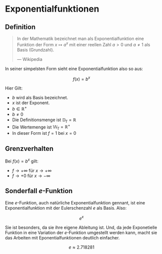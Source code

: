 # Exponentialfunktionen

## Definition

> In der Mathematik bezeichnet man als Exponentialfunktion eine Funktion der Form $x ↦ a^x$ mit einer reellen Zahl $a > 0$ und $a \neq 1$ als Basis (Grundzahl).
>
> — Wikipedia

In seiner simpelsten Form sieht eine Exponentialfunktion also so aus:

$$
f(x) = b^x
$$

Hier Gilt:

- $b$ wird als Basis bezeichnet.
- $x$ ist der Exponent.
- $b \in \mathbb{R^+}$
- $b \neq 0$
- Die Definitionsmenge ist $\mathbb{D_f} = \mathbb{R}$
- Die Wertemenge ist $\mathbb{W_f} = \mathbb{R^+}$
- In dieser Form ist $f=1$ bei $x=0$

## Grenzverhalten

Bei $f(x) = b^x$ gilt:

- $f \to +\infty$ für $x \to +\infty$
- $f \to +0$ für $x \to -\infty$

## Sonderfall $e$-Funktion

Eine $e$-Funktion, auch natürliche Exponentialfunktion gennant, ist eine Exponentialfunktion mit der Eulerschenzahl $e$ als Basis. Also:

$$
e^x
$$

Sie ist besonders, da sie ihre eigene Ableitung ist. Und, da jede Exponetielle Funktion in eine Variation der $e$-Funktion umgestellt werden kann, macht sie das Arbeiten mit Eponentialfunktionen deutlich einfacher.

$$
e \approx 2.718281
$$
